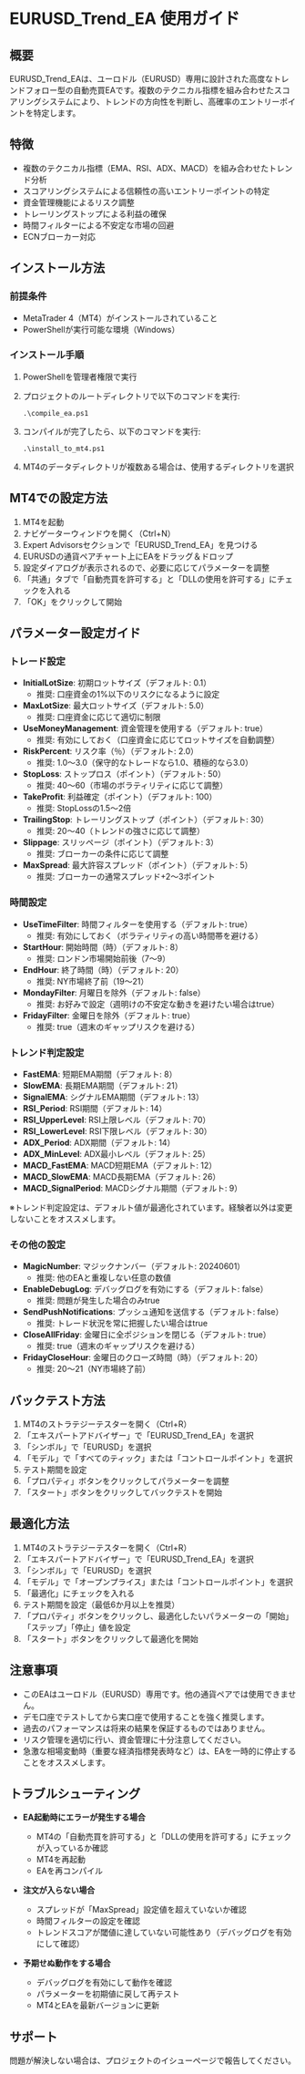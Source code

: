 # EURUSD_Trend_EA 使用ガイド

## 概要

EURUSD_Trend_EAは、ユーロドル（EURUSD）専用に設計された高度なトレンドフォロー型の自動売買EAです。複数のテクニカル指標を組み合わせたスコアリングシステムにより、トレンドの方向性を判断し、高確率のエントリーポイントを特定します。

## 特徴

- 複数のテクニカル指標（EMA、RSI、ADX、MACD）を組み合わせたトレンド分析
- スコアリングシステムによる信頼性の高いエントリーポイントの特定
- 資金管理機能によるリスク調整
- トレーリングストップによる利益の確保
- 時間フィルターによる不安定な市場の回避
- ECNブローカー対応

## インストール方法

### 前提条件

- MetaTrader 4（MT4）がインストールされていること
- PowerShellが実行可能な環境（Windows）

### インストール手順

1. PowerShellを管理者権限で実行
2. プロジェクトのルートディレクトリで以下のコマンドを実行:

   ```shell
   .\compile_ea.ps1
   ```

3. コンパイルが完了したら、以下のコマンドを実行:

   ```shell
   .\install_to_mt4.ps1
   ```

4. MT4のデータディレクトリが複数ある場合は、使用するディレクトリを選択

## MT4での設定方法

1. MT4を起動
2. ナビゲーターウィンドウを開く（Ctrl+N）
3. Expert Advisorsセクションで「EURUSD_Trend_EA」を見つける
4. EURUSDの通貨ペアチャート上にEAをドラッグ＆ドロップ
5. 設定ダイアログが表示されるので、必要に応じてパラメーターを調整
6. 「共通」タブで「自動売買を許可する」と「DLLの使用を許可する」にチェックを入れる
7. 「OK」をクリックして開始

## パラメーター設定ガイド

### トレード設定

- **InitialLotSize**: 初期ロットサイズ（デフォルト: 0.1）
  - 推奨: 口座資金の1%以下のリスクになるように設定
- **MaxLotSize**: 最大ロットサイズ（デフォルト: 5.0）
  - 推奨: 口座資金に応じて適切に制限
- **UseMoneyManagement**: 資金管理を使用する（デフォルト: true）
  - 推奨: 有効にしておく（口座資金に応じてロットサイズを自動調整）
- **RiskPercent**: リスク率（％）（デフォルト: 2.0）
  - 推奨: 1.0～3.0（保守的なトレードなら1.0、積極的なら3.0）
- **StopLoss**: ストップロス（ポイント）（デフォルト: 50）
  - 推奨: 40～60（市場のボラティリティに応じて調整）
- **TakeProfit**: 利益確定（ポイント）（デフォルト: 100）
  - 推奨: StopLossの1.5～2倍
- **TrailingStop**: トレーリングストップ（ポイント）（デフォルト: 30）
  - 推奨: 20～40（トレンドの強さに応じて調整）
- **Slippage**: スリッページ（ポイント）（デフォルト: 3）
  - 推奨: ブローカーの条件に応じて調整
- **MaxSpread**: 最大許容スプレッド（ポイント）（デフォルト: 5）
  - 推奨: ブローカーの通常スプレッド+2～3ポイント

### 時間設定

- **UseTimeFilter**: 時間フィルターを使用する（デフォルト: true）
  - 推奨: 有効にしておく（ボラティリティの高い時間帯を避ける）
- **StartHour**: 開始時間（時）（デフォルト: 8）
  - 推奨: ロンドン市場開始前後（7～9）
- **EndHour**: 終了時間（時）（デフォルト: 20）
  - 推奨: NY市場終了前（19～21）
- **MondayFilter**: 月曜日を除外（デフォルト: false）
  - 推奨: お好みで設定（週明けの不安定な動きを避けたい場合はtrue）
- **FridayFilter**: 金曜日を除外（デフォルト: true）
  - 推奨: true（週末のギャップリスクを避ける）

### トレンド判定設定

- **FastEMA**: 短期EMA期間（デフォルト: 8）
- **SlowEMA**: 長期EMA期間（デフォルト: 21）
- **SignalEMA**: シグナルEMA期間（デフォルト: 13）
- **RSI_Period**: RSI期間（デフォルト: 14）
- **RSI_UpperLevel**: RSI上限レベル（デフォルト: 70）
- **RSI_LowerLevel**: RSI下限レベル（デフォルト: 30）
- **ADX_Period**: ADX期間（デフォルト: 14）
- **ADX_MinLevel**: ADX最小レベル（デフォルト: 25）
- **MACD_FastEMA**: MACD短期EMA（デフォルト: 12）
- **MACD_SlowEMA**: MACD長期EMA（デフォルト: 26）
- **MACD_SignalPeriod**: MACDシグナル期間（デフォルト: 9）

※トレンド判定設定は、デフォルト値が最適化されています。経験者以外は変更しないことをオススメします。

### その他の設定

- **MagicNumber**: マジックナンバー（デフォルト: 20240601）
  - 推奨: 他のEAと重複しない任意の数値
- **EnableDebugLog**: デバッグログを有効にする（デフォルト: false）
  - 推奨: 問題が発生した場合のみtrue
- **SendPushNotifications**: プッシュ通知を送信する（デフォルト: false）
  - 推奨: トレード状況を常に把握したい場合はtrue
- **CloseAllFriday**: 金曜日に全ポジションを閉じる（デフォルト: true）
  - 推奨: true（週末のギャップリスクを避ける）
- **FridayCloseHour**: 金曜日のクローズ時間（時）（デフォルト: 20）
  - 推奨: 20～21（NY市場終了前）

## バックテスト方法

1. MT4のストラテジーテスターを開く（Ctrl+R）
2. 「エキスパートアドバイザー」で「EURUSD_Trend_EA」を選択
3. 「シンボル」で「EURUSD」を選択
4. 「モデル」で「すべてのティック」または「コントロールポイント」を選択
5. テスト期間を設定
6. 「プロパティ」ボタンをクリックしてパラメーターを調整
7. 「スタート」ボタンをクリックしてバックテストを開始

## 最適化方法

1. MT4のストラテジーテスターを開く（Ctrl+R）
2. 「エキスパートアドバイザー」で「EURUSD_Trend_EA」を選択
3. 「シンボル」で「EURUSD」を選択
4. 「モデル」で「オープンプライス」または「コントロールポイント」を選択
5. 「最適化」にチェックを入れる
6. テスト期間を設定（最低6か月以上を推奨）
7. 「プロパティ」ボタンをクリックし、最適化したいパラメーターの「開始」「ステップ」「停止」値を設定
8. 「スタート」ボタンをクリックして最適化を開始

## 注意事項

- このEAはユーロドル（EURUSD）専用です。他の通貨ペアでは使用できません。
- デモ口座でテストしてから実口座で使用することを強く推奨します。
- 過去のパフォーマンスは将来の結果を保証するものではありません。
- リスク管理を適切に行い、資金管理に十分注意してください。
- 急激な相場変動時（重要な経済指標発表時など）は、EAを一時的に停止することをオススメします。

## トラブルシューティング

- **EA起動時にエラーが発生する場合**
  - MT4の「自動売買を許可する」と「DLLの使用を許可する」にチェックが入っているか確認
  - MT4を再起動
  - EAを再コンパイル

- **注文が入らない場合**
  - スプレッドが「MaxSpread」設定値を超えていないか確認
  - 時間フィルターの設定を確認
  - トレンドスコアが閾値に達していない可能性あり（デバッグログを有効にして確認）

- **予期せぬ動作をする場合**
  - デバッグログを有効にして動作を確認
  - パラメーターを初期値に戻して再テスト
  - MT4とEAを最新バージョンに更新

## サポート

問題が解決しない場合は、プロジェクトのイシューページで報告してください。
